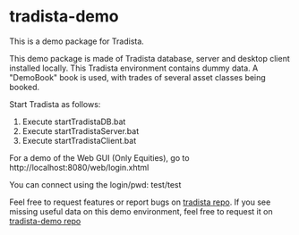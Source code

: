 # tradista-demo

This is a demo package for Tradista.

This demo package is made of Tradista database, server and desktop client installed locally.
This Tradista environment contains dummy data. A "DemoBook" book is used, with trades of several asset classes being booked.


Start Tradista as follows:

1. Execute startTradistaDB.bat
2. Execute startTradistaServer.bat
3. Execute startTradistaClient.bat

For a demo of the Web GUI (Only Equities), go to http://localhost:8080/web/login.xhtml

You can connect using the login/pwd: test/test

Feel free to request features or report bugs on [tradista repo](https://github.com/oasuncion/tradista).
If you see missing useful data on this demo environment, feel free to request it on [tradista-demo repo](https://github.com/oasuncion/tradista-demo)
